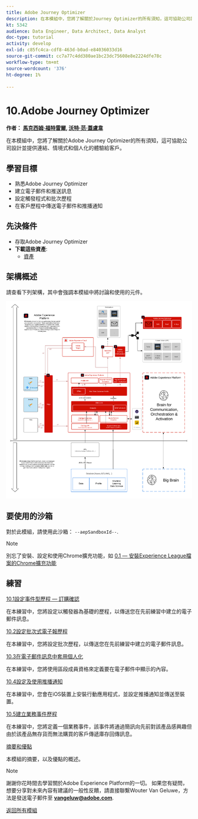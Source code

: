```yaml
---
title: Adobe Journey Optimizer
description: 在本模組中，您將了解關於Journey Optimizer的所有須知，這可協助公司設計並提供連結、情境式和個人化的體驗給客戶。
kt: 5342
audience: Data Engineer, Data Architect, Data Analyst
doc-type: tutorial
activity: develop
exl-id: c85fc4ca-cdf8-463d-b0ad-e84036033d16
source-git-commit: cc7a77c4dd380ae1bc23dc75608e8e2224dfe78c
workflow-type: tm+mt
source-wordcount: '376'
ht-degree: 1%

---
```


# 10.Adobe Journey Optimizer

**作者： [馬克西姆·福特雷爾](https://www.linkedin.com/in/maximefoutrel/), [沃特·范·蓋盧韋](https://www.linkedin.com/in/woutervangeluwe/)**

在本模組中，您將了解關於Adobe Journey Optimizer的所有須知，這可協助公司設計並提供連結、情境式和個人化的體驗給客戶。

## 學習目標

- 熟悉Adobe Journey Optimizer
- 建立電子郵件和推送訊息
- 設定觸發程式和批次歷程
- 在客戶歷程中傳送電子郵件和推播通知

## 先決條件

- 存取Adobe Journey Optimizer
- **下載這些資產**:
   - [資產](./../../assets/ajo/ajo_assets.zip)

## 架構概述

請查看下列架構，其中會強調本模組中將討論和使用的元件。

![架構概述](../../assets/images/architecturem23.png)

## 要使用的沙箱

對於此模組，請使用此沙箱： `--aepSandboxId--`.

>[!NOTE]
>
>別忘了安裝、設定和使用Chrome擴充功能，如 [0.1 — 安裝Experience League檔案的Chrome擴充功能](../module0/ex1.md)

## 練習

[10.1設定事件型歷程 — 訂購確認](./ex1.md)

在本練習中，您將設定以觸發器為基礎的歷程，以傳送您在先前練習中建立的電子郵件訊息。

[10.2設定批次式電子報歷程](./ex2.md)

在本練習中，您將設定批次歷程，以傳送您在先前練習中建立的電子郵件訊息。

[10.3在電子郵件訊息中套用個人化](./ex3.md)

在本練習中，您將使用區段成員資格來定義要在電子郵件中顯示的內容。

[10.4設定及使用推播通知](./ex4.md)

在本練習中，您會在iOS裝置上安裝行動應用程式，並設定推播通知並傳送至裝置。

[10.5建立業務事件歷程](./ex5.md)

在本練習中，您將定義一個業務事件，該事件將通過簡訊向先前對該產品感興趣但由於該產品無存貨而無法購買的客戶傳遞庫存回傳訊息。

[摘要和優點](./summary.md)

本模組的摘要，以及優點的概述。

>[!NOTE]
>
>謝謝你花時間去學習關於Adobe Experience Platform的一切。 如果您有疑問，想要分享對未來內容有建議的一般性反饋，請直接聯繫Wouter Van Geluwe，方法是發送電子郵件至 **vangeluw@adobe.com**.

[返回所有模組](../../overview.md)
